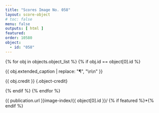 ```yaml
---
title: "Scores Image No. 058"
layout: score-object
# toc: false
menu: false
outputs: [ html ]
featured: 
order: 10580
object:
  - id: "058"
---
```


{% for obj in objects.object_list %}
{% if obj.id == object[0].id %}

{{ obj.extended_caption | replace: "¶", "\n\n" }}

{{ obj.credit }} {.object-credit}

{% endif %}
{% endfor %}

<div class="object-credit object-url is-print-only">

{{ publication.url }}image-index/{{ object[0].id }}/ {% if featured %}*{% endif %}

</div>
